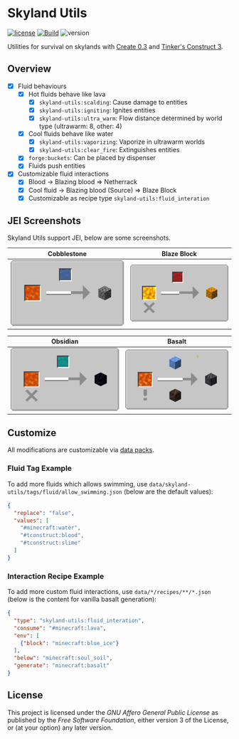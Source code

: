 # Skyland Utils

[![license](https://img.shields.io/badge/License-AGPL--v3.0-blueviolet)](https://www.gnu.org/licenses/agpl-3.0.html)
[![Build](https://github.com/ruifengx/skyland-utils/actions/workflows/gradle.yaml/badge.svg)](https://github.com/ruifengx/skyland-utils/actions/workflows/gradle.yaml)
![version](https://img.shields.io/badge/WIP-0.1-yellow)

Utilities for survival on skylands with [Create 0.3](https://github.com/Creators-of-Create/Create)
and [Tinker's Construct 3](https://github.com/SlimeKnights/TinkersConstruct).

## Overview

- [x] Fluid behaviours
    - [x] Hot fluids behave like lava
        - [x] `skyland-utils:scalding`: Cause damage to entities
        - [x] `skyland-utils:igniting`: Ignites entities
        - [x] `skyland-utils:ultra_warm`: Flow distance determined by world type (ultrawarm: 8, other: 4)
    - [x] Cool fluids behave like water
        - [x] `skyland-utils:vaporizing`: Vaporize in ultrawarm worlds
        - [x] `skyland-utils:clear_fire`: Extinguishes entities
    - [x] `forge:buckets`: Can be placed by dispenser
    - [x] Fluids push entities
- [x] Customizable fluid interactions
    - [x] Blood → Blazing blood ⇒ Netherrack
    - [x] Cool fluid → Blazing blood (Source) ⇒ Blaze Block
    - [x] Customizable as recipe type `skyland-utils:fluid_interation`

## JEI Screenshots

Skyland Utils support JEI, below are some screenshots.

| Cobblestone | Blaze Block |
|---|-------|
| ![](screenshots/vanilla_cobblestone.png) | ![](screenshots/custom_blaze_block.png) |

| Obsidian | Basalt |
|---|-------|
| ![](screenshots/vanilla_obsidian.png) | ![](screenshots/vanilla_basalt.png) |

## Customize

All modifications are customizable via [data packs](https://minecraft.fandom.com/wiki/Data_Pack).

### Fluid Tag Example

To add more fluids which allows swimming, use `data/skyland-utils/tags/fluid/allow_swimming.json` (below are the default values):

```json
{
  "replace": "false",
  "values": [
    "#minecraft:water",
    "#tconstruct:blood",
    "#tconstruct:slime"
  ]
}
```

### Interaction Recipe Example

To add more custom fluid interactions, use `data/*/recipes/**/*.json` (below is the content for vanilla basalt generation):

```json
{
  "type": "skyland-utils:fluid_interation",
  "consume": "#minecraft:lava",
  "env": [
    {"block": "minecraft:blue_ice"}
  ],
  "below": "minecraft:soul_soil",
  "generate": "minecraft:basalt"
}
```

## License

This project is licensed under the _GNU Affero General Public License_ as published by the _Free Software Foundation_,
either version 3 of the License, or (at your option) any later version.
